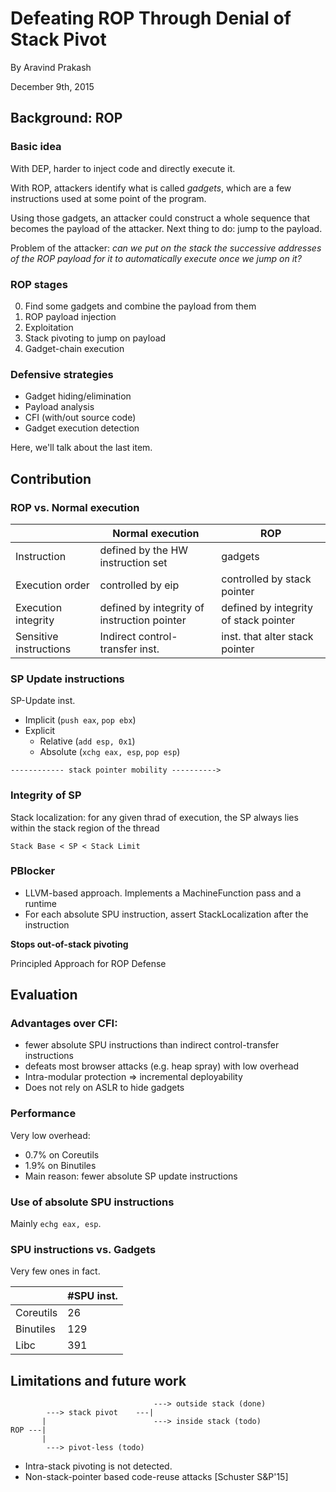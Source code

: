 
# Defeating ROP Through Denial of Stack Pivot

By Aravind Prakash

December 9th, 2015

## Background: ROP

### Basic idea 

With DEP, harder to inject code and directly execute it. 

With ROP, attackers identify what is called *gadgets*, which are
a few instructions used at some point of the program. 

Using those gadgets, an attacker could construct a whole sequence that 
becomes the payload of the attacker. Next thing to do: jump to the payload.

Problem of the attacker: *can we put on the stack the successive addresses of the ROP payload for it to
automatically execute once we jump on it?*

### ROP stages

0. Find some gadgets and combine the payload from them
1. ROP payload injection
2. Exploitation
3. Stack pivoting to jump on payload
4. Gadget-chain execution

### Defensive strategies

* Gadget hiding/elimination
* Payload analysis
* CFI (with/out source code)
* Gadget execution detection

Here, we'll talk about the last item.

## Contribution

### ROP vs. Normal execution

|   | Normal execution | ROP |
|---|-----|---|
|Instruction|defined by the HW instruction set|gadgets|
|Execution order|controlled by eip | controlled by stack pointer|
|Execution integrity|defined by integrity of instruction pointer | defined by integrity of stack pointer|
|Sensitive instructions | Indirect control-transfer inst.|inst. that alter stack pointer|

### SP Update instructions

SP-Update inst. 
* Implicit (`push eax`, `pop ebx`)
* Explicit 
    * Relative (`add esp, 0x1`)
    * Absolute (`xchg eax, esp`, `pop esp`)
```
------------ stack pointer mobility ---------->
```

### Integrity of SP
Stack localization: for any given thrad of execution, the SP always lies within the stack region of the thread

```
Stack Base < SP < Stack Limit
```

### PBlocker
* LLVM-based approach. Implements a MachineFunction pass and a runtime
* For each absolute SPU instruction, assert StackLocalization after the instruction

__Stops out-of-stack pivoting__

Principled Approach for ROP Defense

## Evaluation

### Advantages over CFI:
* fewer absolute SPU instructions than indirect control-transfer instructions
* defeats most browser attacks (e.g. heap spray) with low overhead
* Intra-modular protection => incremental deployability
* Does not rely on ASLR to hide gadgets

### Performance
Very low overhead:
* 0.7% on Coreutils
* 1.9% on Binutiles
* Main reason: fewer absolute SP update instructions

### Use of absolute SPU instructions

Mainly `echg eax, esp`.

### SPU instructions vs. Gadgets

Very few ones in fact.

|   |#SPU inst.|
|---|---|
|Coreutils|26|
|Binutiles|129|
|Libc|391|

## Limitations and future work

```
                                ---> outside stack (done)
        ---> stack pivot    ---| 
       |                        ---> inside stack (todo)
ROP ---|        
       |
        ---> pivot-less (todo)
```
    
* Intra-stack pivoting is not detected.
* Non-stack-pointer based code-reuse attacks [Schuster S&P'15]


